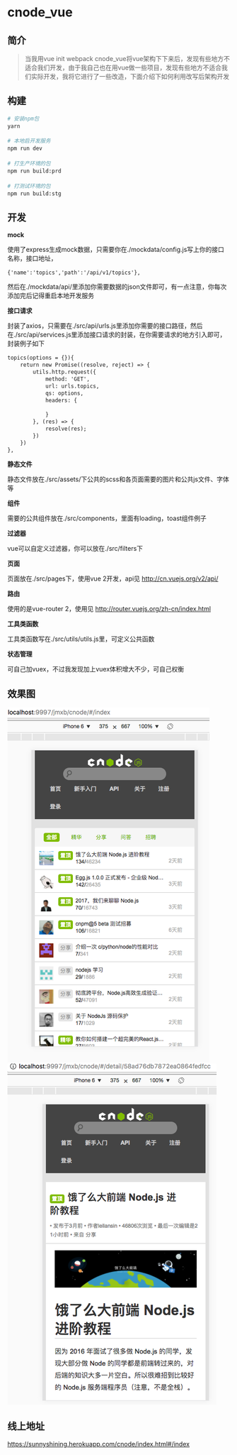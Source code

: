 # cnode_vue

## 简介

> 当我用vue init webpack cnode_vue将vue架构下下来后，发现有些地方不适合我们开发，由于我自己也在用vue做一些项目，发现有些地方不适合我们实际开发，我将它进行了一些改造，下面介绍下如何利用改写后架构开发

## 构建

``` bash
# 安装npm包
yarn

# 本地启开发服务
npm run dev

# 打生产环境的包
npm run build:prd

# 打测试环境的包
npm run build:stg

```

## 开发

**mock**

使用了express生成mock数据，只需要你在./mockdata/config.js写上你的接口名称，接口地址，
```
{'name':'topics','path':'/api/v1/topics'},
```
然后在./mockdata/api/里添加你需要数据的json文件即可，有一点注意，你每次添加完后记得重启本地开发服务

**接口请求**

封装了axios，只需要在./src/api/urls.js里添加你需要的接口路径，然后在./src/api/services.js里添加接口请求的封装，在你需要请求的地方引入即可，封装例子如下
```
topics(options = {}){
    return new Promise((resolve, reject) => {
        utils.http.request({
            method: 'GET',
            url: urls.topics,
            qs: options,
            headers: {

            }
        }, (res) => {
            resolve(res);
        })
    })
},
```

**静态文件**

静态文件放在./src/assets/下公共的scss和各页面需要的图片和公共js文件、字体等

**组件**

需要的公共组件放在./src/components，里面有loading，toast组件例子

**过滤器**

vue可以自定义过滤器，你可以放在./src/filters下

**页面**

页面放在./src/pages下，使用vue 2开发，api见
http://cn.vuejs.org/v2/api/

**路由**

使用的是vue-router 2，使用见
http://router.vuejs.org/zh-cn/index.html

**工具类函数**

工具类函数写在./src/utils/utils.js里，可定义公共函数

**状态管理**

可自己加vuex，不过我发现加上vuex体积增大不少，可自己权衡

## 效果图

![首页](static/index.png)
![详情](static/detail.png)

## 线上地址
https://sunnyshining.herokuapp.com/cnode/index.html#/index